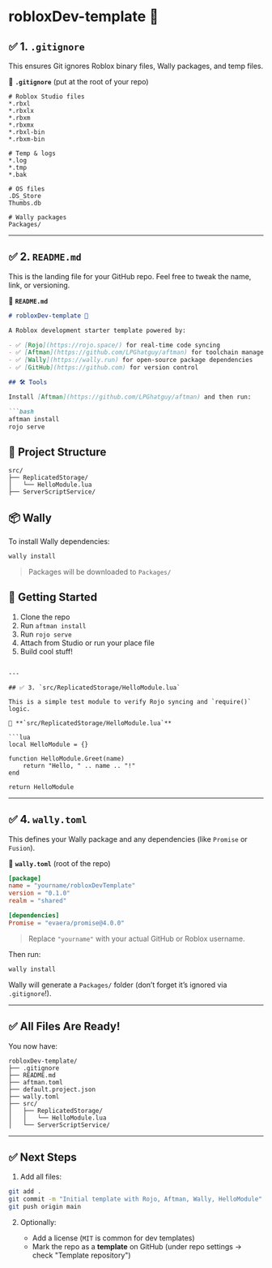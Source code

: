 # robloxDev-template 🚀

## ✅ 1. `.gitignore`

This ensures Git ignores Roblox binary files, Wally packages, and temp files.

📄 **`.gitignore`** (put at the root of your repo)

```gitignore
# Roblox Studio files
*.rbxl
*.rbxlx
*.rbxm
*.rbxmx
*.rbxl-bin
*.rbxm-bin

# Temp & logs
*.log
*.tmp
*.bak

# OS files
.DS_Store
Thumbs.db

# Wally packages
Packages/
```

---

## ✅ 2. `README.md`

This is the landing file for your GitHub repo. Feel free to tweak the name, link, or versioning.

📄 **`README.md`**

````markdown
# robloxDev-template 🚀

A Roblox development starter template powered by:

- ✅ [Rojo](https://rojo.space/) for real-time code syncing
- ✅ [Aftman](https://github.com/LPGhatguy/aftman) for toolchain management
- ✅ [Wally](https://wally.run) for open-source package dependencies
- ✅ [GitHub](https://github.com) for version control

## 🛠️ Tools

Install [Aftman](https://github.com/LPGhatguy/aftman) and then run:

```bash
aftman install
rojo serve
````

## 🧱 Project Structure

```
src/
├── ReplicatedStorage/
│   └── HelloModule.lua
├── ServerScriptService/
```

## 📦 Wally

To install Wally dependencies:

```bash
wally install
```

> Packages will be downloaded to `Packages/`

## 🚀 Getting Started

1. Clone the repo
2. Run `aftman install`
3. Run `rojo serve`
4. Attach from Studio or run your place file
5. Build cool stuff!

````

---

## ✅ 3. `src/ReplicatedStorage/HelloModule.lua`

This is a simple test module to verify Rojo syncing and `require()` logic.

📄 **`src/ReplicatedStorage/HelloModule.lua`**

```lua
local HelloModule = {}

function HelloModule.Greet(name)
	return "Hello, " .. name .. "!"
end

return HelloModule
````

---

## ✅ 4. `wally.toml`

This defines your Wally package and any dependencies (like `Promise` or `Fusion`).

📄 **`wally.toml`** (root of the repo)

```toml
[package]
name = "yourname/robloxDevTemplate"
version = "0.1.0"
realm = "shared"

[dependencies]
Promise = "evaera/promise@4.0.0"
```

> Replace `"yourname"` with your actual GitHub or Roblox username.

Then run:

```bash
wally install
```

Wally will generate a `Packages/` folder (don’t forget it’s ignored via `.gitignore`!).

---

## ✅ All Files Are Ready!

You now have:

```
robloxDev-template/
├── .gitignore
├── README.md
├── aftman.toml
├── default.project.json
├── wally.toml
├── src/
│   ├── ReplicatedStorage/
│   │   └── HelloModule.lua
│   └── ServerScriptService/
```

---

## ✅ Next Steps

1. Add all files:

```bash
git add .
git commit -m "Initial template with Rojo, Aftman, Wally, HelloModule"
git push origin main
```

2. Optionally:

   * Add a license (`MIT` is common for dev templates)
   * Mark the repo as a **template** on GitHub (under repo settings → check "Template repository")